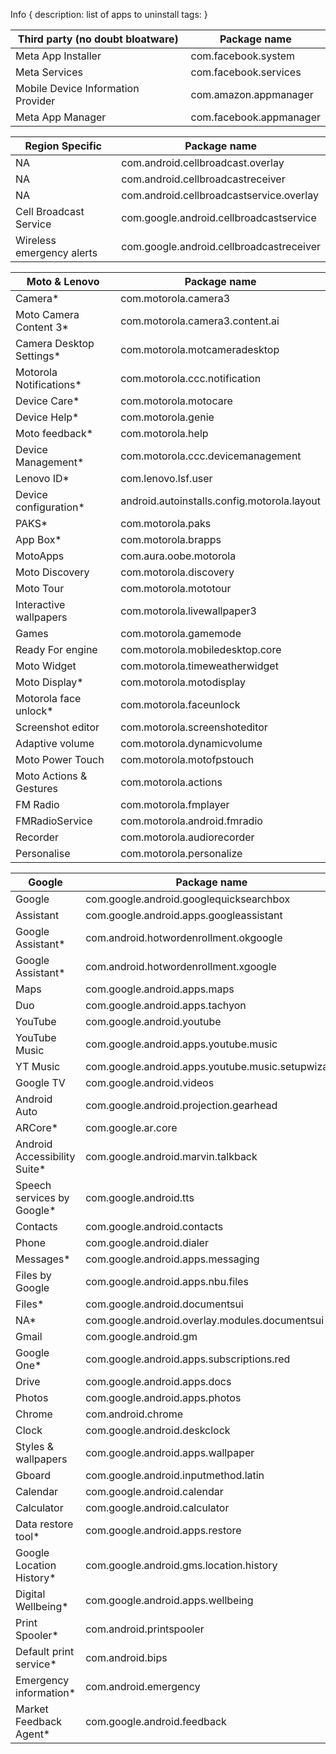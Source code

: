 Info { 
description: list of apps to uninstall
tags:
 }

| **Third party (no doubt bloatware)** | **Package name** |
|--------------------------------------|-------------------|
| Meta App Installer                   | com.facebook.system |
| Meta Services                        | com.facebook.services |
| Mobile Device Information Provider   | com.amazon.appmanager |
| Meta App Manager                     | com.facebook.appmanager |

| **Region Specific**                  | **Package name** |
|--------------------------------------|-------------------|
| NA                                   | com.android.cellbroadcast.overlay |
| NA                                   | com.android.cellbroadcastreceiver |
| NA                                   | com.android.cellbroadcastservice.overlay |
| Cell Broadcast Service               | com.google.android.cellbroadcastservice |
| Wireless emergency alerts            | com.google.android.cellbroadcastreceiver |

| **Moto & Lenovo**                    | **Package name** |
|--------------------------------------|-------------------|
| Camera*                              | com.motorola.camera3 |
| Moto Camera Content 3*               | com.motorola.camera3.content.ai |
| Camera Desktop Settings*             | com.motorola.motcameradesktop |
| Motorola Notifications*              | com.motorola.ccc.notification |
| Device Care*                         | com.motorola.motocare |
| Device Help*                         | com.motorola.genie |
| Moto feedback*                       | com.motorola.help |
| Device Management*                   | com.motorola.ccc.devicemanagement |
| Lenovo ID*                           | com.lenovo.lsf.user |
| Device configuration*                | android.autoinstalls.config.motorola.layout |
| PAKS*                                | com.motorola.paks |
| App Box*                             | com.motorola.brapps |
| MotoApps                             | com.aura.oobe.motorola |
| Moto Discovery                       | com.motorola.discovery |
| Moto Tour                            | com.motorola.mototour |
| Interactive wallpapers               | com.motorola.livewallpaper3 |
| Games                                | com.motorola.gamemode |
| Ready For engine                     | com.motorola.mobiledesktop.core |
| Moto Widget                          | com.motorola.timeweatherwidget |
| Moto Display*                        | com.motorola.motodisplay |
| Motorola face unlock*                | com.motorola.faceunlock |
| Screenshot editor                    | com.motorola.screenshoteditor |
| Adaptive volume                      | com.motorola.dynamicvolume |
| Moto Power Touch                     | com.motorola.motofpstouch |
| Moto Actions & Gestures              | com.motorola.actions |
| FM Radio                             | com.motorola.fmplayer |
| FMRadioService                       | com.motorola.android.fmradio |
| Recorder                             | com.motorola.audiorecorder |
| Personalise                          | com.motorola.personalize |

| **Google**                           | **Package name** |
|--------------------------------------|-------------------|
| Google                               | com.google.android.googlequicksearchbox |
| Assistant                            | com.google.android.apps.googleassistant |
| Google Assistant*                    | com.android.hotwordenrollment.okgoogle |
| Google Assistant*                    | com.android.hotwordenrollment.xgoogle |
| Maps                                 | com.google.android.apps.maps |
| Duo                                  | com.google.android.apps.tachyon |
| YouTube                              | com.google.android.youtube |
| YouTube Music                        | com.google.android.apps.youtube.music |
| YT Music                             | com.google.android.apps.youtube.music.setupwizard |
| Google TV                            | com.google.android.videos |
| Android Auto                         | com.google.android.projection.gearhead |
| ARCore*                              | com.google.ar.core |
| Android Accessibility Suite*         | com.google.android.marvin.talkback |
| Speech services by Google*           | com.google.android.tts |
| Contacts                             | com.google.android.contacts |
| Phone                                | com.google.android.dialer |
| Messages*                            | com.google.android.apps.messaging |
| Files by Google                      | com.google.android.apps.nbu.files |
| Files*                               | com.google.android.documentsui |
| NA*                                  | com.google.android.overlay.modules.documentsui |
| Gmail                                | com.google.android.gm |
| Google One*                          | com.google.android.apps.subscriptions.red |
| Drive                                | com.google.android.apps.docs |
| Photos                               | com.google.android.apps.photos |
| Chrome                               | com.android.chrome |
| Clock                                | com.google.android.deskclock |
| Styles & wallpapers                  | com.google.android.apps.wallpaper |
| Gboard                               | com.google.android.inputmethod.latin |
| Calendar                             | com.google.android.calendar |
| Calculator                           | com.google.android.calculator |
| Data restore tool*                   | com.google.android.apps.restore |
| Google Location History*             | com.google.android.gms.location.history |
| Digital Wellbeing*                   | com.google.android.apps.wellbeing |
| Print Spooler*                       | com.android.printspooler |
| Default print service*               | com.android.bips |
| Emergency information*               | com.android.emergency |
| Market Feedback Agent*               | com.google.android.feedback |

